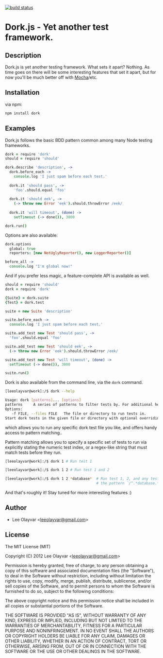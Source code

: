 [![build status](https://secure.travis-ci.org/leeolayvar/dork.png)](http://travis-ci.org/leeolayvar/dork)

# Dork.js - Yet another test framework.

## Description

Dork.js is yet another testing framework. What sets it apart? Nothing. As time
goes on there will be some interesting features that set it apart, but for now
you'll be much better off with
[Mocha](http://visionmedia.github.com/mocha/)/etc.

## Installation

via npm:

```bash
npm install dork
```

## Examples

Dork.js follows the basic BDD pattern common among many Node testing
frameworks.

```CoffeeScript
dork = require 'dork'
should = require 'should'

dork.describe 'description', ->
  dork.before_each ->
    console.log 'I just spam before each test.'
  
  dork.it 'should pass', ->
    'foo'.should.equal 'foo'
  
  dork.it 'should eek', ->
    (-> throw new Error 'eek').should.throwError /eek/
  
  dork.it 'will timeout', (done) ->
    setTimeout (-> done()), 3000

dork.run()
```

Options are also available:

```CoffeeScript
dork.options
  global: true
  reporters: [new NotUglyReporter(), new LoggerReporter()]

before_all ->
  console.log "I'm global now!"
```

And if you prefer less magic, a feature-complete API is available as well.

```CoffeeScript
should = require 'should'
dork = require 'dork'

{Suite} = dork.suite
{Test} = dork.test

suite = new Suite 'description'

suite.before_each ->
  console.log 'I just spam before each test.'

suite.add_test new Test 'should pass', ->
  'foo'.should.equal 'foo'

suite.add_test new Test 'should eek', ->
  (-> throw new Error 'eek').should.throwError /eek/

suite.add_test new Test 'will timeout', (done) ->
  setTimeout (-> done()), 3000

suite.run()
```

Dork is also available from the command line, via the `dork` command.

```bash
[leeolayvar@work]:/$ dork --help

Usage: dork [patterns]... [options]
patterns     A series of patterns to filter tests by. For additional help, see README.md#patterns
Options:
   -f FILE, --files FILE   The file or directory to run tests in.
Start dork tests in the given file or directory with optional overriding options.
```

which allows you to run any specific dork test file you like, and offers handy
access to pattern matching..

Pattern matching allows you to specify a specific set of tests to run via
explicitly stating the numeric test index, or a regex-like string that
must match tests before they run.

```bash
[leeolayvar@work]:/$ dork 1 # Run test 1

[leeolayvar@work]:/$ dork 1 2 # Run test 1 and 2

[leeolayvar@work]:/$ dork 1 2 *database*  # Run test 1, 2, and any tests matching
                                          # the pattern `/^.*database.*$/`
```

And that's roughly it! Stay tuned for more interesting features :)

## Author

  - Lee Olayvar &lt;leeolayvar@gmail.com&gt;

## License

The MIT License (MIT)

Copyright (C) 2012 Lee Olayvar &lt;leeolayvar@gmail.com&gt;

Permission is hereby granted, free of charge, to any person obtaining a copy of this software and associated documentation files (the "Software"), to deal in the Software without restriction, including without limitation the rights to use, copy, modify, merge, publish, distribute, sublicense, and/or sell copies of the Software, and to permit persons to whom the Software is furnished to do so, subject to the following conditions:

The above copyright notice and this permission notice shall be included in all copies or substantial portions of the Software.

THE SOFTWARE IS PROVIDED "AS IS", WITHOUT WARRANTY OF ANY KIND, EXPRESS OR IMPLIED, INCLUDING BUT NOT LIMITED TO THE WARRANTIES OF MERCHANTABILITY, FITNESS FOR A PARTICULAR PURPOSE AND NONINFRINGEMENT. IN NO EVENT SHALL THE AUTHORS OR COPYRIGHT HOLDERS BE LIABLE FOR ANY CLAIM, DAMAGES OR OTHER LIABILITY, WHETHER IN AN ACTION OF CONTRACT, TORT OR OTHERWISE, ARISING FROM, OUT OF OR IN CONNECTION WITH THE SOFTWARE OR THE USE OR OTHER DEALINGS IN THE SOFTWARE.